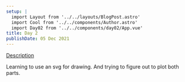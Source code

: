 ```yaml
---
setup: |
  import Layout from '../../layouts/BlogPost.astro'
  import Cool from '../../components/Author.astro'
  import Day02 from '../../components/day02/App.vue'
title: Day 2
publishDate: 05 Dec 2021
---
```


[Description]( https://adventofcode.com/2021/day/2 )

Learning to use an svg for drawing. And trying to figure out to plot both parts.

<Day02 client:visible />

